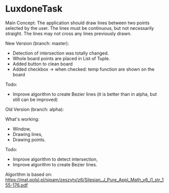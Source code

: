 # LuxdoneTask
Main Concept: 
The application should draw lines between two points selected by the user. The lines must be continuous, but not necessarily straight. The lines may not cross any lines previously drawn. 

New Version (branch: master): 

  - Detection of intersection was totally changed. 
  - Whole board points are placed in List of Tuple.
  - Added button to clean board
  - Added checkbox -> when checked: temp function are shown on the board

Todo: 
  - Improve algorithm to create Bezier lines (it is better than in alpha, but still can be improved)



Old Version (branch: alpha): 

What's working: 
  - Window,
  - Drawing lines, 
  - Drawing points.

Todo: 
  - Improve algorithm to detect intersection,
  - Improve algorithm to create Bezier lines.


Algorithm is based on: 
https://mat.polsl.pl/sjpam/zeszyty/z6/Silesian_J_Pure_Appl_Math_v6_i1_str_155-176.pdf
